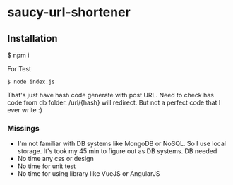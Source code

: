 # saucy-url-shortener


## Installation

$ npm i

For Test

```
$ node index.js
```

That's just have hash code generate with post URL. Need to check has code from db folder. /url/{hash} will redirect. But not a perfect code that I ever write :)

### Missings
 - I'm not familiar with DB systems like MongoDB or NoSQL. So I use local storage. It's took my 45 min to figure out as DB systems. DB needed
 - No time any css or design
 - No time for unit test
 - No time for using library like VueJS or AngularJS
